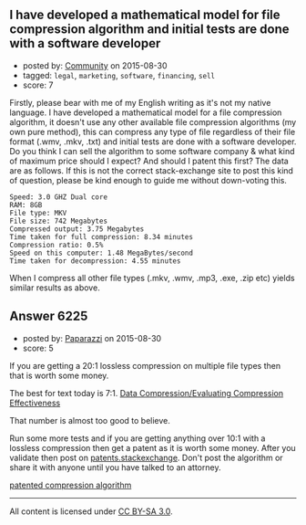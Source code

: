 ## I have developed a mathematical model for file compression algorithm and initial tests are done with a software developer

- posted by: [Community](https://stackexchange.com/users/-1/community) on 2015-08-30
- tagged: `legal`, `marketing`, `software`, `financing`, `sell`
- score: 7

Firstly, please bear with me of my English writing as it's not my native language. I have developed a mathematical model for a file compression algorithm, it doesn't use any other available file compression algorithms (my own pure method), this can compress any type of file regardless of their file format (.wmv, .mkv, .txt) and initial tests are done with a software developer. Do you think I can sell the algorithm to some software company & what kind of maximum price should I expect? And should I patent this first? The data are as follows. If this is not the correct stack-exchange site to post this kind of question, please be kind enough to guide me without down-voting this. 

    Speed: 3.0 GHZ Dual core
    RAM: 8GB
    File type: MKV
    File size: 742 Megabytes
    Compressed output: 3.75 Megabytes
    Time taken for full compression: 8.34 minutes
    Compression ratio: 0.5% 
    Speed on this computer: 1.48 MegaBytes/second
    Time taken for decompression: 4.55 minutes

When I compress all other file types (.mkv, .wmv, .mp3, .exe, .zip etc) yields similar results as above.




## Answer 6225

- posted by: [Paparazzi](https://stackexchange.com/users/300272/paparazzi) on 2015-08-30
- score: 5

<p>If you are getting a 20:1 lossless compression on multiple file types then that is worth some money.     </p>

<p>The best for text today is 7:1.   <a href="https://en.wikibooks.org/wiki/Data_Compression/Evaluating_Compression_Effectiveness" rel="nofollow noreferrer">Data Compression/Evaluating Compression Effectiveness</a></p>

<p>That number is almost too good to believe.  </p>

<p>Run some more tests and if you are getting anything over 10:1 with a lossless compression then get a patent as it is worth some money. 
After you validate then post on <a href="https://patents.stackexchange.com/">patents.stackexchange</a>.  Don't post the algorithm or share it with anyone until you have talked to an attorney.  </p>

<p><a href="https://en.wikipedia.org/wiki/Lempel%E2%80%93Ziv%E2%80%93Welch" rel="nofollow noreferrer">patented compression algorithm</a></p>




---

All content is licensed under [CC BY-SA 3.0](https://creativecommons.org/licenses/by-sa/3.0/).
